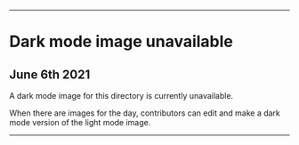 
***
 
# Dark mode image unavailable

## June 6th 2021

A dark mode image for this directory is currently unavailable.

When there are images for the day, contributors can edit and make a dark mode version of the light mode image.

***

